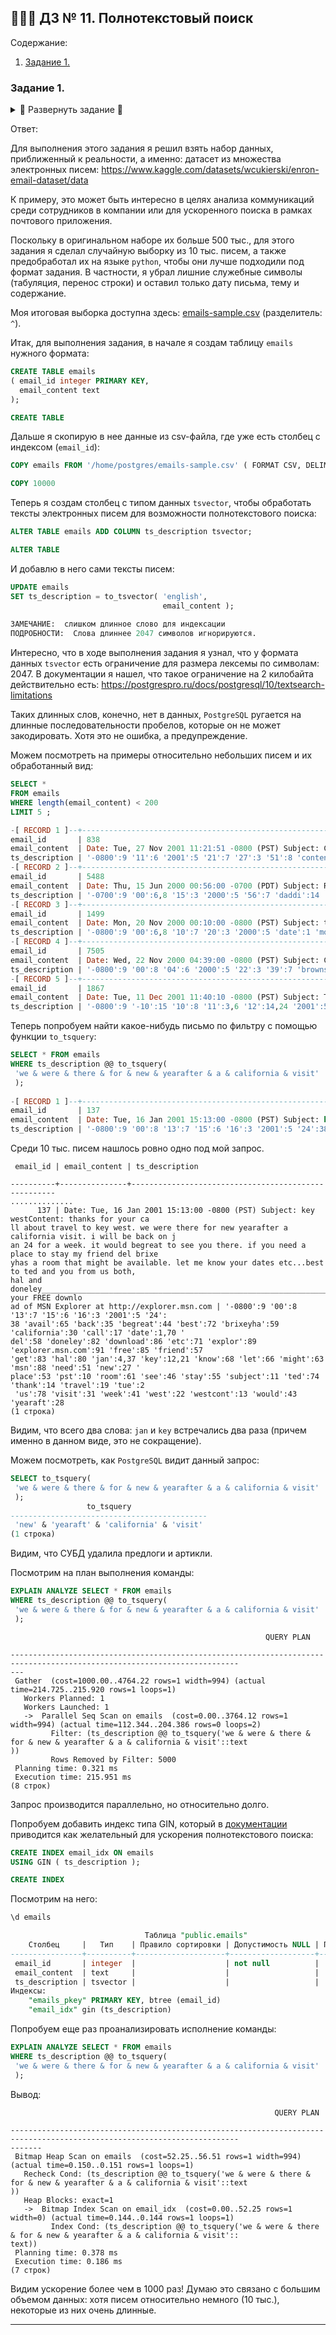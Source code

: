 ## 👨🏻‍💻 ДЗ № 11. Полнотекстовый поиск

Содержание:
1. [Задание 1.](#задание_1)

### **Задание 1.** <a name="задание_1"></a>

<details>
<summary>🔽 Развернуть задание 🔽</summary>
Задание:

Задание выполняется на основе презентации 10 «Полнотекстовый поиск» и 
главы 12 документации на Постгрес: https://postgrespro.ru/docs/postgresql/12/textsearch

**Задание**. Придумать и реализовать пример использования полнотекстового поиска, 
аналогичный (можно более простой или более сложный) тому примеру с библиотечным 
каталогом, который был приведен в презентации. Можно использовать исходные 
тексты, приведенные в презентации: https://edu.postgrespro.ru/sqlprimer/sqlprimer-2019-msu-10.tgz
</details>

Ответ:

Для выполнения этого задания я решил взять набор данных, приближенный
к реальности, а именно: датасет из множества электронных 
писем: https://www.kaggle.com/datasets/wcukierski/enron-email-dataset/data

К примеру, это может быть интересно в целях анализа коммуникаций
среди сотрудников в компании или для ускоренного поиска в рамках
почтового приложения.

Поскольку в оригинальном наборе их больше 500 тыс., для этого задания
я сделал случайную выборку из 10 тыс. писем, а также предобработал их
на языке `python`, чтобы они лучше подходили под формат задания.
В частности, я убрал лишние служебные символы (табуляция, перенос строки) 
и оставил только дату письма, тему и содержание.

Моя итоговая выборка доступна здесь: [emails-sample.csv](./emails-sample.csv) (разделитель: `^`).

Итак, для выполнения задания, в начале я создам
таблицу `emails` нужного формата:
```SQL
CREATE TABLE emails
( email_id integer PRIMARY KEY,
  email_content text
);

CREATE TABLE
```

Дальше я скопирую в нее данные из csv-файла, где уже есть 
столбец с индексом (`email_id`):
```SQL
COPY emails FROM '/home/postgres/emails-sample.csv' ( FORMAT CSV, DELIMITER('^') );

COPY 10000
```

Теперь я создам столбец с типом данных `tsvector`, чтобы
обработать тексты электронных писем для возможности полнотекстового
поиска:
```SQL
ALTER TABLE emails ADD COLUMN ts_description tsvector;

ALTER TABLE
```

И добавлю в него сами тексты писем:
```SQL
UPDATE emails
SET ts_description = to_tsvector( 'english',
                                  email_content );
                                  
ЗАМЕЧАНИЕ:  слишком длинное слово для индексации
ПОДРОБНОСТИ:  Слова длиннее 2047 символов игнорируются.
```

Интересно, что в ходе выполнения задания я узнал, что у 
формата данных `tsvector` есть ограничение для размера лексемы 
по символам: 2047. В документации я нашел, что такое ограничение
на 2 килобайта действительно есть:
https://postgrespro.ru/docs/postgresql/10/textsearch-limitations

Таких длинных слов, конечно, нет в данных, `PostgreSQL` ругается
на длинные последовательности пробелов, которые он не может
закодировать. Хотя это не ошибка, а предупреждение.

Можем посмотреть на примеры относительно небольших писем и
их обработанный вид:
```SQL
SELECT * 
FROM emails
WHERE length(email_content) < 200
LIMIT 5 ;

-[ RECORD 1 ]--+---------------------------------------------------------------------------------------------------------------------------------------------------------------------
email_id       | 838
email_content  | Date: Tue, 27 Nov 2001 11:21:51 -0800 (PST) Subject: Content: http://www.familyfeud.tv/
ts_description | '-0800':9 '11':6 '2001':5 '21':7 '27':3 '51':8 'content':12 'date':1 'nov':4 'pst':10 'subject':11 'tue':2 'www.familyfeud.tv':13
-[ RECORD 2 ]--+---------------------------------------------------------------------------------------------------------------------------------------------------------------------
email_id       | 5488
email_content  | Date: Thu, 15 Jun 2000 00:56:00 -0700 (PDT) Subject: Re: TigersContent: daddy is in.
ts_description | '-0700':9 '00':6,8 '15':3 '2000':5 '56':7 'daddi':14 'date':1 'jun':4 'pdt':10 're':12 'subject':11 'thu':2 'tigerscont':13
-[ RECORD 3 ]--+---------------------------------------------------------------------------------------------------------------------------------------------------------------------
email_id       | 1499
email_content  | Date: Mon, 20 Nov 2000 00:10:00 -0800 (PST) Subject: testContent: test
ts_description | '-0800':9 '00':6,8 '10':7 '20':3 '2000':5 'date':1 'mon':2 'nov':4 'pst':10 'subject':11 'test':13 'testcont':12
-[ RECORD 4 ]--+---------------------------------------------------------------------------------------------------------------------------------------------------------------------
email_id       | 7505
email_content  | Date: Wed, 22 Nov 2000 04:39:00 -0800 (PST) Subject: Content: Here is the latest Brownsville Presentation.Ben
ts_description | '-0800':9 '00':8 '04':6 '2000':5 '22':3 '39':7 'brownsvill':17 'content':12 'date':1 'latest':16 'nov':4 'presentation.ben':18 'pst':10 'subject':11 'wed':2
-[ RECORD 5 ]--+---------------------------------------------------------------------------------------------------------------------------------------------------------------------
email_id       | 1867
email_content  | Date: Tue, 11 Dec 2001 11:40:10 -0800 (PST) Subject: Termination List 12-10Content: Attached is the termination list for Dec. 12.
ts_description | '-0800':9 '-10':15 '10':8 '11':3,6 '12':14,24 '2001':5 '40':7 'attach':17 'content':16 'date':1 'dec':4,23 'list':13,21 'pst':10 'subject':11 'termin':12,20 'tue':2
```

Теперь попробуем найти какое-нибудь письмо по фильтру
с помощью функции `to_tsquery`:
```SQL
SELECT * FROM emails
WHERE ts_description @@ to_tsquery(
 'we & were & there & for & new & yearafter & a & california & visit' 
 );
 
-[ RECORD 1 ]--+------------------------------------------------------------------------------------------------------------------------------------------------------------------------------------------------------------------------------------------------------------------------------------------------------------------------------------------------------------------------------------------------------------------------------------------------------------------------------------------------------------------------------------------------------
email_id       | 137
email_content  | Date: Tue, 16 Jan 2001 15:13:00 -0800 (PST) Subject: key westContent: thanks for your call about travel to key west. we were there for new yearafter a california visit. i will be back on jan 24 for a week. it would begreat to see you there. if you need a place to stay my friend del brixeyhas a room that might be available. let me know your dates etc...best to ted and you from us both, hal and doneley_________________________________________________________________Get your FREE download of MSN Explorer at http://explorer.msn.com
ts_description | '-0800':9 '00':8 '13':7 '15':6 '16':3 '2001':5 '24':38 'avail':65 'back':35 'begreat':44 'best':72 'brixeyha':59 'california':30 'call':17 'date':1,70 'del':58 'doneley':82 'download':86 'etc':71 'explor':89 'explorer.msn.com':91 'free':85 'friend':57 'get':83 'hal':80 'jan':4,37 'key':12,21 'know':68 'let':66 'might':63 'msn':88 'need':51 'new':27 'place':53 'pst':10 'room':61 'see':46 'stay':55 'subject':11 'ted':74 'thank':14 'travel':19 'tue':2 'us':78 'visit':31 'week':41 'west':22 'westcont':13 'would':43 'yearaft':28
```

Среди 10 тыс. писем нашлось ровно одно под мой запрос.
```
 email_id | email_content | ts_description  
                                   
----------+---------------+-----------------------------------------------------
..............
      137 | Date: Tue, 16 Jan 2001 15:13:00 -0800 (PST) Subject: key westContent: thanks for your ca
ll about travel to key west. we were there for new yearafter a california visit. i will be back on j
an 24 for a week. it would begreat to see you there. if you need a place to stay my friend del brixe
yhas a room that might be available. let me know your dates etc...best to ted and you from us both, 
hal and doneley_________________________________________________________________Get your FREE downlo
ad of MSN Explorer at http://explorer.msn.com | '-0800':9 '00':8 '13':7 '15':6 '16':3 '2001':5 '24':
38 'avail':65 'back':35 'begreat':44 'best':72 'brixeyha':59 'california':30 'call':17 'date':1,70 '
del':58 'doneley':82 'download':86 'etc':71 'explor':89 'explorer.msn.com':91 'free':85 'friend':57 
'get':83 'hal':80 'jan':4,37 'key':12,21 'know':68 'let':66 'might':63 'msn':88 'need':51 'new':27 '
place':53 'pst':10 'room':61 'see':46 'stay':55 'subject':11 'ted':74 'thank':14 'travel':19 'tue':2
 'us':78 'visit':31 'week':41 'west':22 'westcont':13 'would':43 'yearaft':28
(1 строка)
```
Видим, что всего два слова: `jan` и `key` встречались два раза (причем
именно в данном виде, это не сокращение).

Можем посмотреть, как `PostgreSQL` видит данный запрос:
```SQL
SELECT to_tsquery(
 'we & were & there & for & new & yearafter & a & california & visit' 
 );
                 to_tsquery                 
--------------------------------------------
 'new' & 'yearaft' & 'california' & 'visit'
(1 строка)
```
Видим, что СУБД удалила предлоги и артикли.

Посмотрим на план выполнения команды:
```SQL
EXPLAIN ANALYZE SELECT * FROM emails
WHERE ts_description @@ to_tsquery(
 'we & were & there & for & new & yearafter & a & california & visit' 
 );
```
```
                                                         QUERY PLAN                                                      
   
-------------------------------------------------------------------------------------------------------------------------
---
 Gather  (cost=1000.00..4764.22 rows=1 width=994) (actual time=214.725..215.920 rows=1 loops=1)
   Workers Planned: 1
   Workers Launched: 1
   ->  Parallel Seq Scan on emails  (cost=0.00..3764.12 rows=1 width=994) (actual time=112.344..204.386 rows=0 loops=2)
         Filter: (ts_description @@ to_tsquery('we & were & there & for & new & yearafter & a & california & visit'::text
))
         Rows Removed by Filter: 5000
 Planning time: 0.321 ms
 Execution time: 215.951 ms
(8 строк)
```
Запрос производится параллельно, но относительно долго.

Попробуем добавить индекс типа GIN, который в [документации](https://postgrespro.ru/docs/postgresql/12/textsearch-indexes) 
приводится как желательный для ускорения полнотекстового поиска:
```SQL
CREATE INDEX email_idx ON emails
USING GIN ( ts_description );

CREATE INDEX
```

Посмотрим на него:
```SQL
\d emails

                              Таблица "public.emails"
    Столбец     |   Тип    | Правило сортировки | Допустимость NULL | По умолчанию 
----------------+----------+--------------------+-------------------+--------------
 email_id       | integer  |                    | not null          | 
 email_content  | text     |                    |                   | 
 ts_description | tsvector |                    |                   | 
Индексы:
    "emails_pkey" PRIMARY KEY, btree (email_id)
    "email_idx" gin (ts_description)
```

Попробуем еще раз проанализировать исполнение команды:
```SQL
EXPLAIN ANALYZE SELECT * FROM emails
WHERE ts_description @@ to_tsquery(
 'we & were & there & for & new & yearafter & a & california & visit' 
 );
```

Вывод:
```
                                                           QUERY PLAN                                                    
       
-------------------------------------------------------------------------------------------------------------------------
-------
 Bitmap Heap Scan on emails  (cost=52.25..56.51 rows=1 width=994) (actual time=0.150..0.151 rows=1 loops=1)
   Recheck Cond: (ts_description @@ to_tsquery('we & were & there & for & new & yearafter & a & california & visit'::text
))
   Heap Blocks: exact=1
   ->  Bitmap Index Scan on email_idx  (cost=0.00..52.25 rows=1 width=0) (actual time=0.144..0.144 rows=1 loops=1)
         Index Cond: (ts_description @@ to_tsquery('we & were & there & for & new & yearafter & a & california & visit'::
text))
 Planning time: 0.378 ms
 Execution time: 0.186 ms
(7 строк)
```
Видим ускорение более чем в 1000 раз! Думаю это связано с
большим объемом данных: хотя писем относительно немного (10 тыс.),
некоторые из них очень длинные.

---
